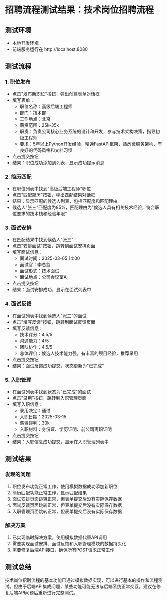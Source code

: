 # 招聘流程测试结果：技术岗位招聘流程

## 测试环境
- 本地开发环境
- 前端服务运行在 http://localhost:8080

## 测试流程

### 1. 职位发布
- 点击"发布新职位"按钮，弹出创建表单对话框
- 填写表单：
  - 职位名称：高级后端工程师
  - 部门：技术部
  - 工作地点：北京
  - 薪资范围：25k-35k
  - 职责：负责公司核心业务系统的设计和开发，参与技术架构决策，指导初级工程师
  - 要求：5年以上Python开发经验，精通FastAPI框架，熟悉微服务架构，有良好的代码风格和文档习惯
- 点击提交按钮
- 结果：职位成功添加到列表，显示成功提示消息

### 2. 简历匹配
- 在职位列表中找到"高级后端工程师"职位
- 点击"匹配简历"按钮，弹出匹配结果对话框
- 结果：显示匹配的候选人列表，包括匹配度和匹配理由
- 候选人"张三"匹配度为85%，匹配理由为"候选人具有相关技术经验，符合职位要求的技术栈和经验年限"

### 3. 面试安排
- 在匹配结果中找到候选人"张三"
- 点击"安排面试"按钮，跳转到面试安排页面
- 填写面试信息：
  - 面试时间：2025-03-05 14:00
  - 面试官：李总监
  - 面试形式：技术面试
  - 面试地点：公司会议室A
- 点击提交按钮
- 结果：面试安排成功，显示在面试列表中

### 4. 面试反馈
- 在面试列表中找到候选人"张三"的面试
- 点击"填写反馈"按钮，跳转到面试反馈页面
- 填写反馈信息：
  - 技术评分：4.5/5
  - 沟通能力：4/5
  - 团队协作：4.5/5
  - 总体评价：候选人技术能力强，有丰富的项目经验，推荐录用
- 点击提交按钮
- 结果：面试反馈成功提交，状态更新为"已完成"

### 5. 入职管理
- 在面试列表中找到状态为"已完成"的面试
- 点击"录用"按钮，跳转到入职管理页面
- 填写入职信息：
  - 录用决定：通过
  - 入职日期：2025-03-15
  - 薪资谈判：30k
  - 入职材料：身份证、学历证明、前公司离职证明
- 点击提交按钮
- 结果：入职信息成功提交，显示在入职管理列表中

## 测试结果

### 发现的问题
1. 职位发布功能正常工作，使用模拟数据成功添加新职位
2. 简历匹配功能正常工作，显示匹配结果
3. 面试安排页面跳转正常，但表单提交后没有实际保存数据
4. 面试反馈页面跳转正常，但表单提交后没有实际保存数据
5. 入职管理页面跳转正常，但表单提交后没有实际保存数据

### 解决方案
1. 已实现临时解决方案，使用模拟数据代替API调用
2. 需要实现面试安排、面试反馈和入职管理模块的数据持久化
3. 需要修复后端API接口，确保所有POST请求正常工作

## 测试总结
技术岗位招聘流程的基本功能已通过模拟数据实现，可以进行基本的操作和流程测试。但由于后端API集成问题，某些功能可能无法与后端系统正常交互。建议在修复后端API问题后重新进行完整测试。
